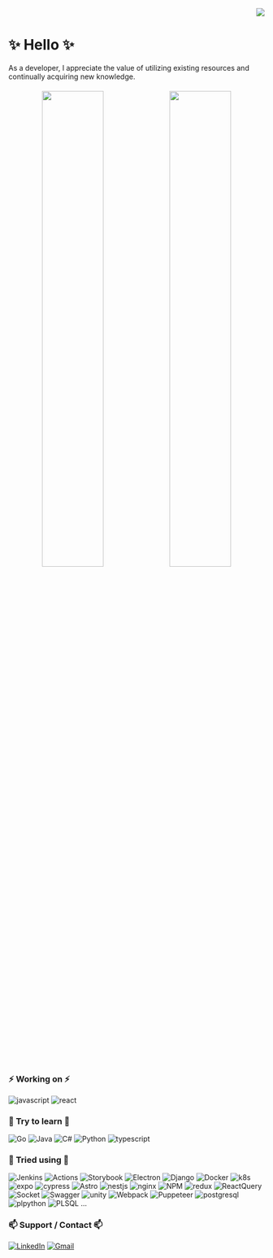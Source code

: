 <p align="right">
  <img src="https://komarev.com/ghpvc/?username=sotaneum&style=for-the-badge&color=blueviolet" />
</p>

# ✨ Hello ✨

As a developer, I appreciate the value of utilizing existing resources and continually acquiring new knowledge.

####

<p align="center">
  <img width="49%" src="https://github-readme-stats.vercel.app/api?username=sotaneum&count_private=true&show_icons=true&hide_border=true&line_height=35" />
  <img width="49%" src="https://github-readme-stats.vercel.app/api/top-langs/?username=sotaneum&layout=compact&count_private=true&langs_count=8&hide=ShaderLab,html&hide_border=true" />
</p>

### ⚡ Working on ⚡

![javascript](https://img.shields.io/badge/JavaScript-323330?logo=javascript&logoColor=F7DF1E) ![react](https://img.shields.io/badge/ReactJS-20232A?logo=react&logoColor=61DAFB)

### 🌱 Try to learn 🌱

![Go](https://img.shields.io/badge/Go-00ADD8?logo=go&logoColor=white) ![Java](https://img.shields.io/badge/Java-007396?style=flat&logo=OpenJDK&logoColor=white) ![C#](https://img.shields.io/badge/C%23-239120?logo=c-sharp&logoColor=white) ![Python](https://img.shields.io/badge/Python-FFD43B?logo=python&logoColor=blue) ![typescript](https://img.shields.io/badge/TypeScript-007ACC?logo=typescript&logoColor=white)
 
### 🤔 Tried using 🤔

![Jenkins](https://img.shields.io/badge/Jenkins-D24939?logo=Jenkins&logoColor=white) ![Actions](https://img.shields.io/badge/GitHub_Actions-2088FF?logo=github-actions&logoColor=white) ![Storybook](https://img.shields.io/badge/storybook-FF4785?logo=storybook&logoColor=white) ![Electron](https://img.shields.io/badge/Electron-2B2E3A?logo=electron&logoColor=9FEAF9) ![Django](https://img.shields.io/badge/Django-092E20?logo=django&logoColor=green) ![Docker](https://img.shields.io/badge/Docker-2CA5E0?logo=docker&logoColor=white) ![k8s](https://img.shields.io/badge/kubernetes-326ce5.svg?logo=kubernetes&logoColor=white) ![expo](https://img.shields.io/badge/Expo-1B1F23?logo=expo&logoColor=white) ![cypress](https://img.shields.io/badge/Cypress-17202C?logo=cypress&logoColor=white) ![Astro](https://img.shields.io/badge/Astro-0C1222?logo=astro&logoColor=FDFDFE) ![nestjs](https://img.shields.io/badge/nestjs-E0234E?logo=nestjs&logoColor=white) ![nginx](https://img.shields.io/badge/Nginx-009639?logo=nginx&logoColor=white) ![NPM](https://img.shields.io/badge/npm-CB3837?logo=npm&logoColor=white) ![redux](https://img.shields.io/badge/Redux-593D88?logo=redux&logoColor=white) ![ReactQuery](https://img.shields.io/badge/React_Query-FF4154?logo=React_Query&logoColor=white) ![Socket](https://img.shields.io/badge/Socket.io-010101?logo=Socket.io&logoColor=white) ![Swagger](https://img.shields.io/badge/Swagger-85EA2D?logo=Swagger&logoColor=white) ![unity](https://img.shields.io/badge/Unity-100000?logo=unity&logoColor=white) ![Webpack](https://img.shields.io/badge/Webpack-8DD6F9?logo=Webpack&logoColor=white) ![Puppeteer](https://img.shields.io/badge/Puppeteer-40B5A4?logo=Puppeteer&logoColor=white) ![postgresql](https://img.shields.io/badge/PostgreSQL-316192?logo=postgresql&logoColor=white) ![plpython](https://img.shields.io/badge/PLPython-316192?logo=postgresql&logoColor=white) ![PLSQL](https://img.shields.io/badge/PLSQL-316192?logo=postgresql&logoColor=white) ...

### 📫 Support / Contact 📫

[![LinkedIn](https://img.shields.io/badge/LinkedIn-0077B5?logo=linkedin&logoColor=white)](https://www.linkedin.com/in/sotaneum) [![Gmail](https://img.shields.io/badge/Gmail-D14836?logo=gmail&logoColor=white)](mailto:gnyontu39@gmail.com)

<!--
**Sotaneum/Sotaneum** is a ✨ _special_ ✨ repository because its `README.md` (this file) appears on your GitHub profile.

Here are some ideas to get you started:

- 🔭 I’m currently working on ...
- 🌱 I’m currently learning ...
- 👯 I’m looking to collaborate on ...
- 🤔 I’m looking for help with ...
- 💬 Ask me about ...
- 📫 How to reach me: ...
- 😄 Pronouns: ...
- ⚡ Fun fact: ...
-->
